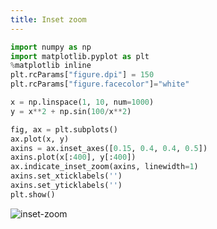 ```yaml
---
title: Inset zoom
---
```

```python showLineNumbers
import numpy as np
import matplotlib.pyplot as plt
%matplotlib inline
plt.rcParams["figure.dpi"] = 150
plt.rcParams["figure.facecolor"]="white"

x = np.linspace(1, 10, num=1000)
y = x**2 + np.sin(100/x**2)

fig, ax = plt.subplots()
ax.plot(x, y)
axins = ax.inset_axes([0.15, 0.4, 0.4, 0.5])
axins.plot(x[:400], y[:400])
ax.indicate_inset_zoom(axins, linewidth=1)
axins.set_xticklabels('')
axins.set_yticklabels('')
plt.show()
```

<picture>
  <source type="image/webp" srcSet={require("/img/inset-zoom.webp").default} />
  <img src={require("/img/inset-zoom.png").default} alt="inset-zoom" />
</picture>
